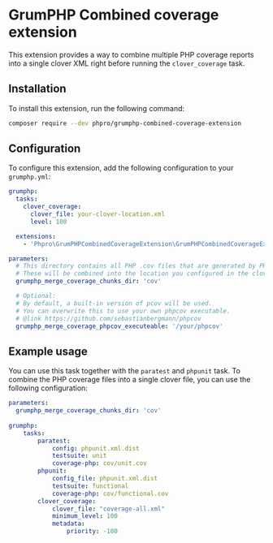 # GrumPHP Combined coverage extension

This extension provides a way to combine multiple PHP coverage reports into a single clover XML right before running the `clover_coverage` task.

## Installation

To install this extension, run the following command:

```bash
composer require --dev phpro/grumphp-combined-coverage-extension
```

## Configuration

To configure this extension, add the following configuration to your `grumphp.yml`:

```yaml
grumphp:
  tasks:
    clover_coverage:
      clover_file: your-clover-location.xml
      level: 100

  extensions:
    - 'Phpro\GrumPHPCombinedCoverageExtension\GrumPHPCombinedCoverageExtension'

parameters:
  # This directory contains all PHP .cov files that are generated by PHPUnit.
  # These will be combined into the location you configured in the clover_coverage task.
  grumphp_merge_coverage_chunks_dir: 'cov'

  # Optional:
  # By default, a built-in version of pcov will be used.
  # You can overwrite this to use your own phpcov executable.
  # @link https://github.com/sebastianbergmann/phpcov
  grumphp_merge_coverage_phpcov_executeable: '/your/phpcov'
```


## Example usage

You can use this task together with the `paratest` and `phpunit` task.
To combine the PHP coverage files into a single clover file, you can use the following configuration:

```yaml
parameters:
  grumphp_merge_coverage_chunks_dir: 'cov'
  
grumphp:
    tasks:
        paratest:
            config: phpunit.xml.dist
            testsuite: unit
            coverage-php: cov/unit.cov
        phpunit:
            config_file: phpunit.xml.dist
            testsuite: functional
            coverage-php: cov/functional.cov
        clover_coverage:
            clover_file: "coverage-all.xml"
            minimum_level: 100
            metadata:
                priority: -100
```

